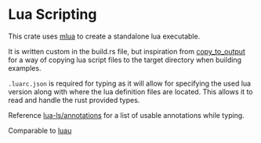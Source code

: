 # Lua Scripting

This crate uses [mlua](https://github.com/mlua-rs/mlua) to create a standalone
lua executable.

It is written custom in the build.rs file, but inspiration from [copy_to_output](https://crates.io/crates/copy_to_output/) for a way of copying lua script files to the target directory when building examples.

`.luarc.json` is required for typing as it will allow for specifying the used lua version along with where the lua definition files are located.
This allows it to read and handle the rust provided types.

Reference [lua-ls/annotations](https://luals.github.io/wiki/annotations/) for a list of usable annotations while typing.

Comparable to [luau](https://luau-lang.org/syntax)